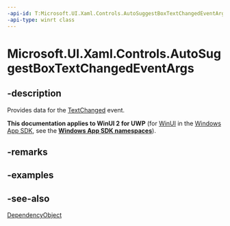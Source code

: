 ```yaml
---
-api-id: T:Microsoft.UI.Xaml.Controls.AutoSuggestBoxTextChangedEventArgs
-api-type: winrt class
---
```


<!-- Class syntax.
public class AutoSuggestBoxTextChangedEventArgs : Windows.UI.Xaml.DependencyObject, Windows.UI.Xaml.Controls.IAutoSuggestBoxTextChangedEventArgs
-->

# Microsoft.UI.Xaml.Controls.AutoSuggestBoxTextChangedEventArgs

## -description
Provides data for the [TextChanged](autosuggestbox_textchanged.md) event.

**This documentation applies to WinUI 2 for UWP** (for [WinUI](/windows/apps/winui/winui3/) in the [Windows App SDK](/windows/apps/windows-app-sdk/), see the **[Windows App SDK namespaces](/windows/windows-app-sdk/api/winrt/)**).

## -remarks

## -examples

## -see-also
[DependencyObject](../microsoft.ui.xaml/dependencyobject.md)
